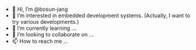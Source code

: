 - 👋 Hi, I’m @bosun-jang
- 👀 I’m interested in embedded development systems. (Actually, I want to try various developments.)
- 🌱 I’m currently learning ...
- 💞️ I’m looking to collaborate on ...
- 📫 How to reach me ...

<!---
bosun-jang/bosun-jang is a ✨ special ✨ repository because its `README.md` (this file) appears on your GitHub profile.
You can click the Preview link to take a look at your changes.
--->
